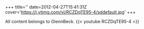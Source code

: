 +++
title=''
date=2012-04-27T15:41:31Z
cover='https://i.ytimg.com/vi/RCZDqTE95-4/sddefault.jpg'
+++

All content belongs to GlennBeck.
{{< youtube RCZDqTE95-4 >}}

